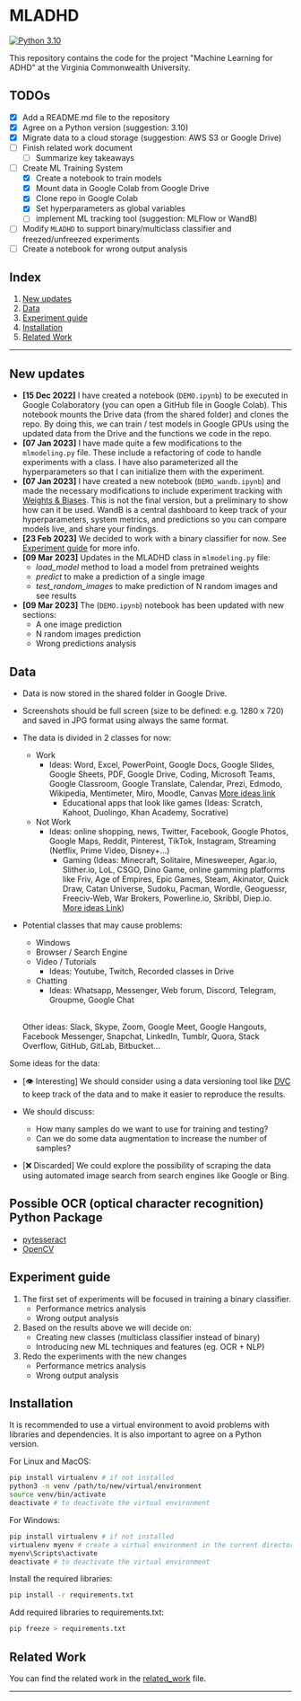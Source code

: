 # MLADHD

[![Python 3.10](https://img.shields.io/badge/python-3.10-blue)](https://www.python.org/downloads/release/python-3100/)

This repository contains the code for the project "Machine Learning for ADHD" at the Virginia Commonwealth University.

## TODOs

- [X] Add a README.md file to the repository
- [X] Agree on a Python version (suggestion: 3.10)
- [X] Migrate data to a cloud storage (suggestion: AWS S3 or Google Drive)
- [ ] Finish related work document
    - [ ] Summarize key takeaways
- [ ] Create ML Training System
    - [X] Create a notebook to train models
    - [X] Mount data in Google Colab from Google Drive
    - [X] Clone repo in Google Colab
    - [X] Set hyperparameters as global variables
    - [ ] implement ML tracking tool (suggestion: MLFlow or WandB)
- [ ] Modify `MLADHD` to support binary/multiclass classifier and freezed/unfreezed experiments
- [ ] Create a notebook for wrong output analysis

## Index

1. [New updates](#new-updates)
2. [Data](#data)
3. [Experiment guide](#experiment-guide)
4. [Installation](#installation)
5. [Related Work](#related-work)
---

## New updates

- **[15 Dec 2022]** I have created a notebook (`DEMO.ipynb`) to be executed in Google Colaboratory (you can open a GitHub file in Google Colab). This notebook mounts the Drive data (from the shared folder) and clones the repo. By doing this, we can train / test models in Google GPUs using the updated data from the Drive and the functions we code in the repo.
- **[07 Jan 2023]** I have made quite a few modifications to the `mlmodeling.py` file. These include a refactoring of code to handle experiments with a class. I have also parameterized all the hyperparameters so that I can initialize them with the experiment.
- **[07 Jan 2023]** I have created a new notebook (`DEMO_wandb.ipynb`) and made the necessary modifications to include experiment tracking with [Weights & Biases](https://wandb.ai/site). This is not the final version, but a preliminary to show how can it be used. WandB is a central dashboard to keep track of your hyperparameters, system metrics, and predictions so you can compare models live, and share your findings.
- **[23 Feb 2023]** We decided to work with a binary classifier for now. See [Experiment guide](#experiment-guide) for more info.
- **[09 Mar 2023]** Updates in the MLADHD class in `mlmodeling.py` file:
    - *load_model* method to load a model from pretrained weights
    - *predict* to make a prediction of a single image
    - *test_random_images* to make prediction of N random images and see results
- **[09 Mar 2023]** The (`DEMO.ipynb`) notebook has been updated with new sections:
    - A one image prediction
    - N random images prediction
    - Wrong predictions analysis

## Data

- Data is now stored in the shared folder in Google Drive.
- Screenshots should be full screen (size to be defined: e.g. 1280 x 720) and saved in JPG format using always the same format.
- The data is divided in 2 classes for now:
    - Work
        - Ideas: Word, Excel, PowerPoint, Google Docs, Google Slides, Google Sheets, PDF, Google Drive, Coding, Microsoft Teams, Google Classroom, Google Translate, Calendar, Prezi, Edmodo, Wikipedia, Mentimeter, Miro, Moodle, Canvas [More ideas link](https://www.toptools4learning.com/)
            - Educational apps that look like games (Ideas: Scratch, Kahoot, Duolingo, Khan Academy, Socrative)
    - Not Work
        - Ideas: online shopping, news, Twitter, Facebook, Google Photos, Google Maps, Reddit, Pinterest, TikTok, Instagram, Streaming (Netflix, Prime Video, Disney+...)
            - Gaming (Ideas: Minecraft, Solitaire, Minesweeper, Agar.io, Slither.io, LoL, CSGO, Dino Game, online gamming platforms like Friv, Age of Empires, Epic Games, Steam, Akinator, Quick Draw, Catan Universe, Sudoku, Pacman, Wordle, Geoguessr, Freeciv-Web, War Brokers, Powerline.io, Skribbl, Diep.io. [More ideas Link](https://beebom.com/browser-games/))
- Potential classes that may cause problems:
    - Windows
    - Browser / Search Engine
    - Video / Tutorials
        - Ideas: Youtube, Twitch, Recorded classes in Drive
    - Chatting
        - Ideas: Whatsapp, Messenger, Web forum, Discord, Telegram, Groupme, Google Chat
        
    \
    Other ideas: Slack, Skype, Zoom, Google Meet, Google Hangouts, Facebook Messenger, Snapchat, LinkedIn, Tumblr, Quora, Stack Overflow, GitHub, GitLab, Bitbucket...

Some ideas for the data:
- [👁️ Interesting] We should consider using a data versioning tool like [DVC](https://dvc.org/) to keep track of the data and to make it easier to reproduce the results.
- We should discuss:
    - How many samples do we want to use for training and testing?
    - Can we do some data augmentation to increase the number of samples?

- [❌ Discarded] We could explore the possibility of scraping the data using automated image search from search engines like Google or Bing.

## Possible OCR (optical character recognition) Python Package 

- [pytesseract](https://pypi.org/project/pytesseract/)
- [OpenCV](https://pypi.org/project/opencv-python/)

## Experiment guide

 1. The first set of experiments will be focused in training a binary classifier.
    - Performance metrics analysis
    - Wrong output analysis
 2. Based on the results above we will decide on:
    - Creating new classes (multiclass classifier instead of binary)
    - Introducing new ML techniques and features (eg. OCR + NLP)
 3. Redo the experiments with the new changes
    - Performance metrics analysis
    - Wrong output analysis

## Installation

It is recommended to use a virtual environment to avoid problems with libraries and dependencies. It is also important to agree on a Python version.

For Linux and MacOS:

```bash
pip install virtualenv # if not installed
python3 -m venv /path/to/new/virtual/environment
source venv/bin/activate
deactivate # to deactivate the virtual environment
```

For Windows:

```bash
pip install virtualenv # if not installed
virtualenv myenv # create a virtual environment in the current directory
myenv\Scripts\activate
deactivate # to deactivate the virtual environment
```

Install the required libraries:

```bash
pip install -r requirements.txt
```

Add required libraries to requirements.txt:

```bash
pip freeze > requirements.txt
```

## Related Work

You can find the related work in the [related_work](/docs/related_work.md) file.

---
